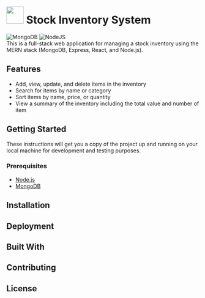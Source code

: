 # <img src="https://user-images.githubusercontent.com/120948162/208944393-9bbc2e22-6068-4f6e-b6de-1121121087ae.png" width="45"> Stock Inventory System
![MongoDB](https://img.shields.io/badge/MongoDB-%234ea94b.svg?style=for-the-badge&logo=mongodb&logoColor=white) 	![NodeJS](https://img.shields.io/badge/node.js-6DA55F?style=for-the-badge&logo=node.js&logoColor=white)  
This is a full-stack web application for managing a stock inventory using the MERN stack (MongoDB, Express, React, and Node.js).

## Features
* Add, view, update, and delete items in the inventory
* Search for items by name or category
* Sort items by name, price, or quantity
* View a summary of the inventory including the total value and number of item

## Getting Started
These instructions will get you a copy of the project up and running on your local machine for development and testing purposes.

### Prerequisites
* [Node.js](https://nodejs.org/en/)
* [MongoDB](https://www.mongodb.com/)

## Installation

## Deployment

## Built With

## Contributing

## License
